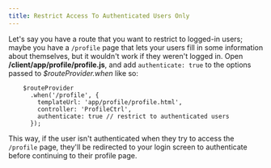 ```yaml
---
title: Restrict Access To Authenticated Users Only
---
```

Let's say you have a route that you want to restrict to logged-in users; maybe you have a `/profile` page that lets your users fill in some information about themselves, but it wouldn't work if they weren't logged in. Open **/client/app/profile/profile.js**, and add `authenticate: true` to the options passed to _$routeProvider.when_ like so:

        $routeProvider
          .when('/profile', {
            templateUrl: 'app/profile/profile.html',
            controller: 'ProfileCtrl',
            authenticate: true // restrict to authenticated users
          });

This way, if the user isn't authenticated when they try to access the `/profile` page, they'll be redirected to your login screen to authenticate before continuing to their profile page.